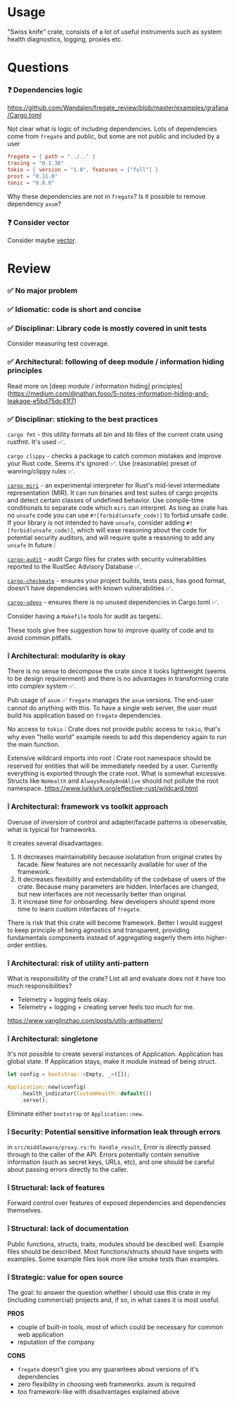 # Usage

"Swiss knife" crate, consists of a lot of useful instruments such as system health diagnostics, logging, proxies etc.

# Questions

### ❓ Dependencies logic

https://github.com/Wandalen/fregate_review/blob/master/examples/grafana/Cargo.toml

Not clear what is logic of including dependencies.
Lots of dependencies come from `fregate` and public,
but some are not public and included by a user

```toml
fregate = { path = "../.." }
tracing = "0.1.36"
tokio = { version = "1.0", features = ["full"] }
prost = "0.11.0"
tonic = "0.8.0"
```

Why these dependencies are not in `fregate`?
Is it possible to remove dependency `axum`?

### ❓ Consider vector

Consider maybe [vector](https://vector.dev/).

# Review

### ✅ No major problem

### ✅ Idiomatic: code is short and concise

### ✅ Disciplinar: Library code is mostly covered in unit tests

Consider measuring test coverage.

### ✅ Architectural: following of deep module / information hiding principles

Read more on [deep module / information hiding] principles](https://medium.com/@nathan.fooo/5-notes-information-hiding-and-leakage-e5bd75dc41f7)

### ✅ Disciplinar: sticking to the best practices

`cargo fmt` - this utility formats all bin and lib files of the current crate using rustfmt. It's used ✅.

`cargo clippy` - checks a package to catch common mistakes and improve your Rust code. Seems it's ignored ✅.
Use (reasonable) preset of wanring/clippy rules  ✅.

[`cargo miri`](https://github.com/rust-lang/miri) - an experimental interpreter for Rust's mid-level intermediate representation (MIR). It can run binaries and test suites of cargo projects and detect certain classes of undefined behavior. Use compile-time conditionals to separate code which `miri` can interpret. As long as crate has no `unsafe` code you can use `#![forbid(unsafe_code)]` to forbid unsafe code. If your library is not intended to have `unsafe`, consider adding `#![forbid(unsafe_code)]`, which will ease reasoning about the code for potential security auditors, and will require quite a reasoning to add any `unsafe` in future.❕

[`cargo-audit`](https://github.com/RustSec/rustsec/tree/main/cargo-audit) - audit Cargo files for crates with security vulnerabilities reported to the RustSec Advisory Database ✅.

[`cargo-checkmate`](https://github.com/cargo-checkmate/cargo-checkmate) - ensures your project builds, tests pass, has good format, doesn't have dependencies with known vulnerabilities ✅.

[`cargo-udeps`](https://github.com/est31/cargo-udeps) - ensures there is no unused dependencies in Cargo.toml ✅.

Consider having a `Makefile` tools for audit as targets❕.

These tools give free suggestion how to improve quality of code and to avoid common pitfalls.

### ❕ Architectural: modularity is okay

There is no sense to decompose the crate since it looks lightweight (seems to be design requirenment) and there is no advantages in transforming crate into complex system ✅.

Pub usage of `axum` ✅
`fregate` manages the `axum` versions. The end-user cannot do anything with this. To have a single web server, the user must build his application based on `fregate` dependencies.

No access to `tokio` ❕
Crate does not provide public access to `tokio`, that's why even "hello world" example needs to add this dependency again to run the main function.

Extensive wildcard imports into root ❕
Crate root namespace should be reserved for entities that will be immediately needed by a user.
Currently everything is exported through the crate root.
What is somewhat excessive.
Structs like `NoHealth` and `AlwaysReadyAndAlive` should not pollute the root namespace.
https://www.lurklurk.org/effective-rust/wildcard.html

### ❕ Architectural: framework vs toolkit approach

Overuse of inversion of control and adapter/facade patterns is obeservable, what is typical for frameworks.

It creates several disadvantages:

1. It decreases maintainability because isolatation from original crates by facade. New features are not necessarily available for user of the framework.
2. It decreases flexibility and extendability of the codebase of users of the crate. Because many parameters are hidden. Interfaces are changed, but new interfaces are not necessarily better than original.
3. It increase time for onboarding. New developers should spend more time to learn custom interfaces of `fregate`.

There is risk that this crate will become framework. Better I would suggest to keep principle of being agnostics and transparent, providing fundamentals components instead of aggregating eagerly them into higher-order entities.

### ❕ Architectural: risk of utility anti-pattern

What is responsibility of the crate? List all and evaluate does not it have too much responsibilities?

- Telemetry + logging feels okay.
- Telemetry + logging + creating server feels too much for me.

https://www.yanglinzhao.com/posts/utils-antipattern/

### ❕ Architectural: singletone

It's not possible to create several instances of Application.
Application has global state.
If Application stays, make it module instead of being struct.

```rust
let config = bootstrap::<Empty, _>([]);

Application::new(&config)
    .health_indicator(CustomHealth::default())
    .serve();
```

Eliminate either `bootstrap` or `Application::new`.

### ❕ Security: Potential sensitive information leak through errors

in `src/middleware/proxy.rs:fn handle_result`, Error is directly
passed through to the caller of the API. Errors potentially contain sensitive
information (such as secret keys, URLs, etc), and one should be careful
about passing errors directly to the caller.

### ❕ Structural: lack of features

Forward control over features of exposed dependencies and dependencies themselves.

### ❕ Structural: lack of documentation

Public functions, structs, traits, modules should be descibed well.
Example files should be described.
Most functions/structs should have snipets with examples.
Some example files look more like smoke tests than examples.

### ❕ Strategic: value for open source

The goal: to answer the question whether I should use this crate in my (including commercial) projects and, if so, in what cases it is most useful.

**PROS**
* couple of built-in tools, most of which could be necessary for common web application
* reputation of the company

**CONS**
* `fregate` doesn't give you any guarantees about versions of it's dependencies
* zero flexibility in choosing web frameworks. axum is required
* too framework-like with disadvantages explained above
